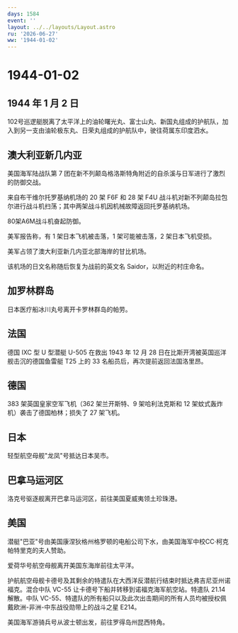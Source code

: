```yaml
---
days: 1584
event: ''
layout: ../../layouts/Layout.astro
ru: '2026-06-27'
ww: '1944-01-02'
---
```


# 1944-01-02

## 1944 年 1 月 2 日

102号巡逻艇脱离了太平洋上的油轮曙光丸、富士山丸、新国丸组成的护航队，加入到另一支由油轮极东丸、日荣丸组成的护航队中，驶往荷属东印度泗水。

## 澳大利亚新几内亚

美国海军陆战队第 7
团在新不列颠岛格洛斯特角附近的自杀溪与日军进行了激烈的防御交战。

来自布干维尔托罗基纳机场的 20 架 F6F 和 28 架 F4U
战斗机对新不列颠岛拉包尔进行战斗机扫荡；其中两架战斗机因机械故障返回托罗基纳机场。

80架A6M战斗机奋起防御。

美军报告称，有 1 架日本飞机被击落，1 架可能被击落，2 架日本飞机受损。

美军占领了澳大利亚新几内亚北部海岸的甘比机场。

该机场的日文名称随后恢复为战前的英文名 Saidor，以附近的村庄命名。

## 加罗林群岛

日本医疗船冰川丸号离开卡罗林群岛的帕劳。

## 法国

德国 IXC 型 U 型潜艇 U-505 在救出 1943 年 12 月 28
日在比斯开湾被英国巡洋舰击沉的德国鱼雷艇 T25 上的 33
名船员后，再次提前返回法国洛里昂。

## 德国

383 架英国皇家空军飞机（362 架兰开斯特、9 架哈利法克斯和 12
架蚊式轰炸机）袭击了德国柏林；损失了 27 架飞机。

## 日本

轻型航空母舰"龙凤"号抵达日本吴市。

## 巴拿马运河区

洛克号驱逐舰离开巴拿马运河区，前往美国夏威夷领土珍珠港。

## 美国

潜艇"巴亚"号由美国康涅狄格州格罗顿的电船公司下水，由美国海军中校CC·柯克帕特里克的夫人赞助。

爱荷华号航空母舰离开美国东海岸前往太平洋。

护航航空母舰卡德号及其剩余的特遣队在大西洋反潜航行结束时抵达弗吉尼亚州诺福克。混合中队
VC-55 让卡德号下船并转移到诺福克海军航空站。特遣队 21.14 解散。中队
VC-55、特遣队的所有船只以及此次出击期间的所有人员均被授权佩戴欧洲-非洲-中东战役勋带上的战斗之星
E214。

美国海军游骑兵号从波士顿出发，前往罗得岛州昆西特角。